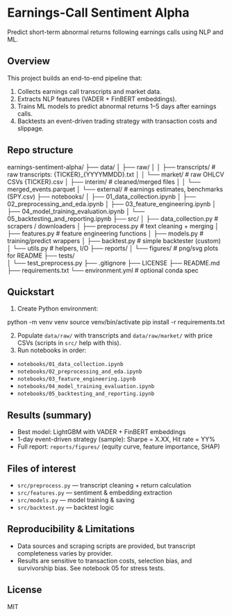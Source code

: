 # Earnings-Call Sentiment Alpha
Predict short-term abnormal returns following earnings calls using NLP and ML.

## Overview
This project builds an end-to-end pipeline that:
1. Collects earnings call transcripts and market data.
2. Extracts NLP features (VADER + FinBERT embeddings).
3. Trains ML models to predict abnormal returns 1–5 days after earnings calls.
4. Backtests an event-driven trading strategy with transaction costs and slippage.

## Repo structure
earnings-sentiment-alpha/
├── data/
│   ├── raw/
│   │   ├── transcripts/                 # raw transcripts: {TICKER}_{YYYYMMDD}.txt
│   │   └── market/                      # raw OHLCV CSVs {TICKER}.csv
│   ├── interim/                        # cleaned/merged files
│   │   └── merged_events.parquet
│   └── external/                        # earnings estimates, benchmarks (SPY.csv)
├── notebooks/
│   ├── 01_data_collection.ipynb
│   ├── 02_preprocessing_and_eda.ipynb
│   ├── 03_feature_engineering.ipynb
│   ├── 04_model_training_evaluation.ipynb
│   └── 05_backtesting_and_reporting.ipynb
├── src/
│   ├── data_collection.py               # scrapers / downloaders
│   ├── preprocess.py                    # text cleaning + merging
│   ├── features.py                      # feature engineering functions
│   ├── models.py                        # training/predict wrappers
│   ├── backtest.py                      # simple backtester (custom)
│   └── utils.py                         # helpers, I/O
├── reports/
│   └── figures/                         # png/svg plots for README
├── tests/                               
│   └── test_preprocess.py
├── .gitignore
├── LICENSE
├── README.md
├── requirements.txt
└── environment.yml                        # optional conda spec


## Quickstart
1. Create Python environment:
   
python -m venv venv
source venv/bin/activate
pip install -r requirements.txt

2. Populate `data/raw/` with transcripts and `data/raw/market/` with price CSVs (scripts in `src/` help with this).
3. Run notebooks in order:
- `notebooks/01_data_collection.ipynb`
- `notebooks/02_preprocessing_and_eda.ipynb`
- `notebooks/03_feature_engineering.ipynb`
- `notebooks/04_model_training_evaluation.ipynb`
- `notebooks/05_backtesting_and_reporting.ipynb`

## Results (summary)
- Best model: LightGBM with VADER + FinBERT embeddings
- 1-day event-driven strategy (sample): Sharpe = X.XX, Hit rate = YY%
- Full report: `reports/figures/` (equity curve, feature importance, SHAP)

## Files of interest
- `src/preprocess.py` — transcript cleaning + return calculation
- `src/features.py` — sentiment & embedding extraction
- `src/models.py` — model training & saving
- `src/backtest.py` — backtest logic

## Reproducibility & Limitations
- Data sources and scraping scripts are provided, but transcript completeness varies by provider.
- Results are sensitive to transaction costs, selection bias, and survivorship bias. See notebook 05 for stress tests.

## License
MIT
